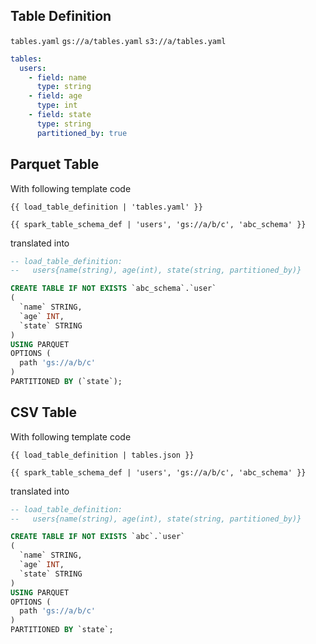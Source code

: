 ## Table Definition

`tables.yaml`
`gs://a/tables.yaml`
`s3://a/tables.yaml`

```yaml
tables:
  users:
    - field: name
      type: string
    - field: age
      type: int
    - field: state
      type: string
      partitioned_by: true
```

## Parquet Table

With following template code

```jinja2
{{ load_table_definition | 'tables.yaml' }}

{{ spark_table_schema_def | 'users', 'gs://a/b/c', 'abc_schema' }}
```

translated into

```sql
-- load_table_definition:
--   users{name(string), age(int), state(string, partitioned_by)}

CREATE TABLE IF NOT EXISTS `abc_schema`.`user`
(
  `name` STRING,
  `age` INT,
  `state` STRING
)
USING PARQUET
OPTIONS (
  path 'gs://a/b/c'
)
PARTITIONED BY (`state`);

```

## CSV Table

With following template code

```jinja2
{{ load_table_definition | tables.json }}

{{ spark_table_schema_def | 'users', 'gs://a/b/c', 'abc_schema' }}
```

translated into

```sql
-- load_table_definition:
--   users{name(string), age(int), state(string, partitioned_by)}

CREATE TABLE IF NOT EXISTS `abc`.`user`
(
  `name` STRING,
  `age` INT,
  `state` STRING
)
USING PARQUET
OPTIONS (
  path 'gs://a/b/c'
)
PARTITIONED BY `state`;
```

